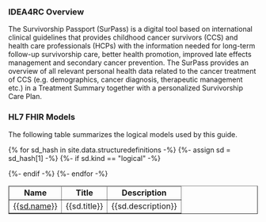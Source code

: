 
### IDEA4RC Overview 

The Survivorship Passport (SurPass) is a digital tool based on international clinical guidelines that provides childhood cancer survivors (CCS) and health care professionals (HCPs) with the information needed for long-term follow-up survivorship care, better health promotion, improved late effects management and secondary cancer prevention. The SurPass provides an overview of all relevant personal health data related to the cancer treatment of CCS (e.g. demographics, cancer diagnosis, therapeutic management etc.) in a Treatment Summary together with a personalized Survivorship Care Plan.

<!-- table -->

### HL7 FHIR Models

The following table summarizes the logical models used by this guide.


<table  style="border-collapse: collapse; width: 100%" border="1" >
<thead>
<tr style="text-align: center;">
<td><strong>Name</strong></td>
<td><strong>Title</strong></td>
<td><strong>Description</strong></td>
</tr>
</thead>
<tbody>

{% for sd_hash in site.data.structuredefinitions -%}
  {%- assign sd = sd_hash[1] -%}
  {%- if sd.kind  == "logical" -%}
  <tr><td><a href="{{sd.path}}">{{sd.name}}</a></td><td>{{sd.title}}</td><td>{{sd.description}}</td></tr>
  {%- endif -%}
{%- endfor -%}

</tbody>
</table>